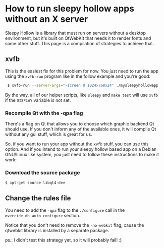 # How to run sleepy hollow apps without an X server

Sleepy Hollow is a library that must run on servers without a desktop
environment, but it's built on QtWebKit that needs it to render fonts
and some other stuff. This page is a compilation of strategies to
achieve that.

## xvfb

This is the easiest fix for this problem for now. You just need to run
the app using the `xvfb-run` program like in the follow example and
you're good:

```bash
 $ xvfb-run --server-args="-screen 0 1024x768x24" ./mysleepyhollowapp
```

By the way, all of our helper scripts, like `sleepy` and `make test`
will use `xvfb` if the `DISPLAY` variable is not set.


### Recompile Qt with the -qpa flag

There's a flag on Qt that allows you to choose which graphic backend Qt
should use. If you don't inform any of the available ones, it will
compile Qt without any gui stuff, which is great for us.

So, if you want to run your app without the `xvfb` stuff, you can use
this option. And if you intend to run your sleepy hollow based app on a
Debian GNU/Linux like system, you just need to follow these instructions
to make it work:

### Download the source package

```bash
$ apt-get source libqt4-dev
```

## Change the rules file

You need to add the `-qpa` flag to the `./configure` call in the
`override_dh_auto_configure` section.

Notice that you don't need to remove the `-no-webkit` flag, cause the
qtwebkit library is installed by a separate package.

ps.: I didn't test this strategy yet, so it will probably fail! :)
